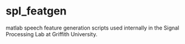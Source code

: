 spl_featgen
===========

matlab speech feature generation scripts used internally in the Signal Processing Lab at Griffith University.
